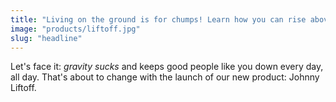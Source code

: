 ```yaml
---
title: "Living on the ground is for chumps! Learn how you can rise above the noise with our Johnny Liftoff Boots."
image: "products/liftoff.jpg"
slug: "headline"
--- 
```


Let's face it: _gravity sucks_ and keeps good people like you down every day, all day. That's about to change with the launch of our new product: Johnny Liftoff.